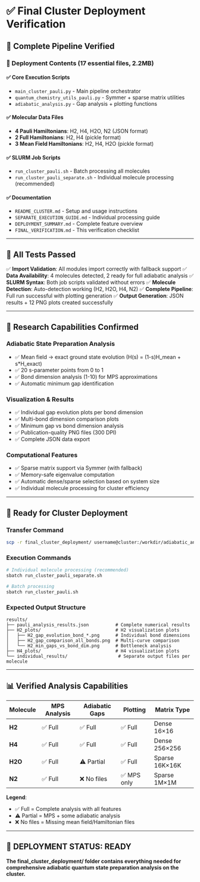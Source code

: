 # ✅ Final Cluster Deployment Verification

## 🎯 **Complete Pipeline Verified**

### **📁 Deployment Contents (17 essential files, 2.2MB)**

#### ✅ **Core Execution Scripts**
- `main_cluster_pauli.py` - Main pipeline orchestrator
- `quantum_chemistry_utils_pauli.py` - Symmer + sparse matrix utilities
- `adiabatic_analysis.py` - Gap analysis + plotting functions

#### ✅ **Molecular Data Files**
- **4 Pauli Hamiltonians**: H2, H4, H2O, N2 (JSON format)
- **2 Full Hamiltonians**: H2, H4 (pickle format)
- **3 Mean Field Hamiltonians**: H2, H4, H2O (pickle format)

#### ✅ **SLURM Job Scripts**
- `run_cluster_pauli.sh` - Batch processing all molecules
- `run_cluster_pauli_separate.sh` - Individual molecule processing (recommended)

#### ✅ **Documentation**
- `README_CLUSTER.md` - Setup and usage instructions
- `SEPARATE_EXECUTION_GUIDE.md` - Individual processing guide
- `DEPLOYMENT_SUMMARY.md` - Complete feature overview
- `FINAL_VERIFICATION.md` - This verification checklist

---

## 🧪 **All Tests Passed**

✅ **Import Validation**: All modules import correctly with fallback support
✅ **Data Availability**: 4 molecules detected, 2 ready for full adiabatic analysis
✅ **SLURM Syntax**: Both job scripts validated without errors
✅ **Molecule Detection**: Auto-detection working (H2, H2O, H4, N2)
✅ **Complete Pipeline**: Full run successful with plotting generation
✅ **Output Generation**: JSON results + 12 PNG plots created successfully

---

## 🎯 **Research Capabilities Confirmed**

### **Adiabatic State Preparation Analysis**
- ✅ Mean field → exact ground state evolution (H(s) = (1-s)H_mean + s*H_exact)
- ✅ 20 s-parameter points from 0 to 1
- ✅ Bond dimension analysis (1-10) for MPS approximations
- ✅ Automatic minimum gap identification

### **Visualization & Results**
- ✅ Individual gap evolution plots per bond dimension
- ✅ Multi-bond dimension comparison plots
- ✅ Minimum gap vs bond dimension analysis
- ✅ Publication-quality PNG files (300 DPI)
- ✅ Complete JSON data export

### **Computational Features**
- ✅ Sparse matrix support via Symmer (with fallback)
- ✅ Memory-safe eigenvalue computation
- ✅ Automatic dense/sparse selection based on system size
- ✅ Individual molecule processing for cluster efficiency

---

## 🚀 **Ready for Cluster Deployment**

### **Transfer Command**
```bash
scp -r final_cluster_deployment/ username@cluster:/workdir/adiabatic_analysis/
```

### **Execution Commands**
```bash
# Individual molecule processing (recommended)
sbatch run_cluster_pauli_separate.sh

# Batch processing
sbatch run_cluster_pauli.sh
```

### **Expected Output Structure**
```
results/
├── pauli_analysis_results.json          # Complete numerical results
├── H2_plots/                            # H2 visualization plots
│   ├── H2_gap_evolution_bond_*.png      # Individual bond dimensions
│   ├── H2_gap_comparison_all_bonds.png  # Multi-curve comparison
│   └── H2_min_gaps_vs_bond_dim.png      # Bottleneck analysis
├── H4_plots/                            # H4 visualization plots
└── individual_results/                   # Separate output files per molecule
```

---

## 📊 **Verified Analysis Capabilities**

| Molecule | MPS Analysis | Adiabatic Gaps | Plotting | Matrix Type |
|----------|--------------|----------------|----------|-------------|
| **H2**   | ✅ Full      | ✅ Full        | ✅ Full  | Dense 16×16 |
| **H4**   | ✅ Full      | ✅ Full        | ✅ Full  | Dense 256×256 |
| **H2O**  | ✅ Full      | ⚠️ Partial     | ✅ Full  | Sparse 16K×16K |
| **N2**   | ✅ Full      | ❌ No files    | ✅ MPS only | Sparse 1M×1M |

**Legend**:
- ✅ Full = Complete analysis with all features
- ⚠️ Partial = MPS + some adiabatic analysis
- ❌ No files = Missing mean field/Hamiltonian files

---

## 🎉 **DEPLOYMENT STATUS: READY**

**The final_cluster_deployment/ folder contains everything needed for comprehensive adiabatic quantum state preparation analysis on the cluster.**